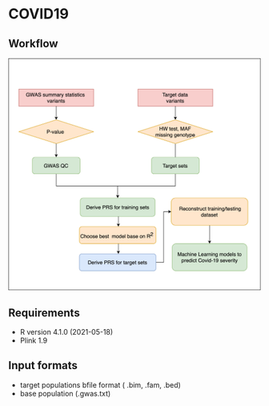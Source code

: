 # COVID19

## Workflow

![](images/workflow.png) 

## Requirements
- R version 4.1.0 (2021-05-18)
- Plink 1.9


## Input formats

- target populations bfile format ( .bim, .fam, .bed)
- base population (.gwas.txt)


